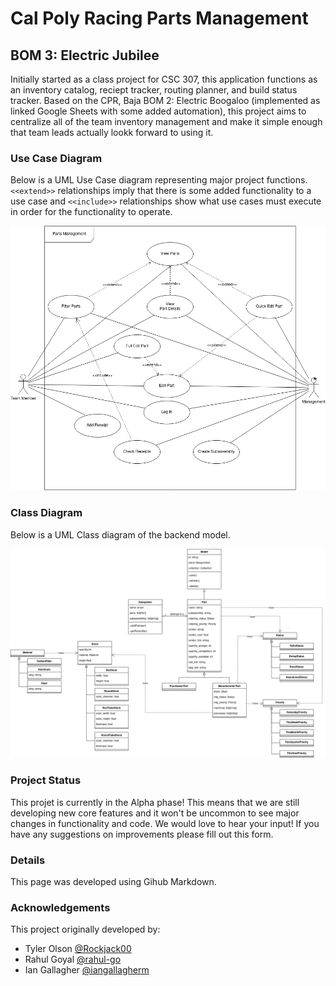 # Cal Poly Racing Parts Management
## BOM 3: Electric Jubilee

Initially started as a class project for CSC 307, this application functions as an inventory catalog, reciept tracker, routing planner, and build status tracker.  Based on the CPR, Baja BOM 2: Electric Boogaloo (implemented as linked Google Sheets with some added automation), this project aims to centralize all of the team inventory management and make it simple enough that team leads actually lookk forward to using it.

### Use Case Diagram

Below is a UML Use Case diagram representing major project functions.  `<<extend>>` relationships imply that there is some added functionality to a use case and `<<include>>` relationships show what use cases must execute in order for the functionality to operate.

![Image](UseCaseDiagram.png)

### Class Diagram

Below is a UML Class diagram of the backend model.

![Image](ClassDiagram.png)

### Project Status

This projet is currently in the Alpha phase!  This means that we are still developing new core features and it won't be uncommon to see major changes in functionality and code.
We would love to hear your input!  If you have any suggestions on improvements please fill out this form.

### Details
This page was developed using Gihub Markdown.

### Acknowledgements
This project originally developed by:
- Tyler Olson [@Rockjack00](https://github.com/Rockjack00)
- Rahul Goyal [@rahul-go](https://github.com/rahul-go)
- Ian Gallagher [@iangallagherm](https://github.com/iangallagherm)
